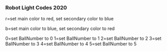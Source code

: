### Robot Light Codes 2020 ###

r=set main color to red, set secondary color to blue 

b=set main color to blue, set secondary color to red

0=set BallNumber to 0
1=set BallNumber to 1
2=set BallNumber to 2
3=set BallNumber to 3
4=set BallNumber to 4
5=set BallNumber to 5
